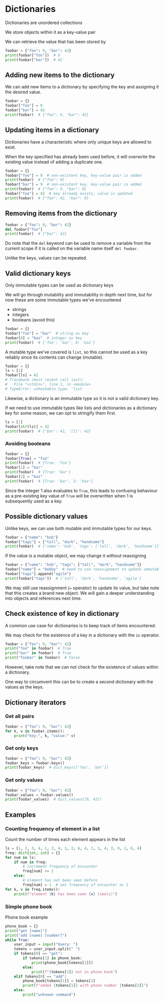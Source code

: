 # Dictionaries

Dictionaries are unordered collections

We store objects within it as a key-value pair

We can retrieve the value that has been stored by

```python
foobar = {"foo": 9, "bar": 42}
print(foobar["foo"])  # 9
print(foobar["bar"])  # 42
```

## Adding new items to the dictionary

We can add new items to a dictionary by specifying the key and assigning it the desired value.

```python
foobar = {}
foobar["foo"] = 9
foobar["bar"] = 42
print(foobar)  # {"foo": 9, "bar": 42}
```

## Updating items in a dictionary

Dictionaries have a characteristic where only unique keys are allowed to exist.

When the key specified has already been used before, it will overwrite the existing value instead of adding a duplicate one.

```python
foobar = {}
foobar["foo"] = 9  # non-existent key, key-value pair is added
print(foobar)  # {"foo": 9}
foobar["bar"] = 9  # non-existent key, key-value pair is added
print(foobar)  # {"foo": 9, "bar": 9}
foobar["foo"] = 42  # key already exists, value is updated
print(foobar)  # {"foo": 42, "bar": 9}
```

## Removing items from the dictionary

```python
foobar = {"foo": 9, "bar": 42}
del foobar["foo"]
print(foobar)  # {"bar": 42}
```

Do note that the `del` keyword can be used to remove a variable from the current scope if it is called on the variable name itself `del foobar`.

Unlike the keys, values can be repeated.

## Valid dictionary keys

Only immutable types can be used as dictionary keys

We will go through mutability and immutability in depth next time, but for now these are some immutable types we've encountered

- strings
- integers
- booleans (avoid this)

```python
foobar = {}
foobar["foo"] = "bar"  # string as key
foobar[0] = "baz"  # integer as key
print(foobar)  # {'foo': 'bar', 0: 'baz'}
```

A mutable type we've covered is `list`, so this cannot be used as a key reliably since its contents can change (mutable).

```python
foobar = {}
ls = [1]
foobar[ls] = 42
# Traceback (most recent call last):
#   File "<stdin>", line 1, in <module>
# TypeError: unhashable type: 'list
```

Likewise, a dictionary is an immutable type so it is not a valid dictionary key.

If we need to use immutable types like lists and dictionaries as a dictionary key for some reason, we can opt to stringify them first.

```python
ls = [1]
foobar[str(ls)] = 42
print(foobar)  # {'bar': 42, '[1]': 42}
```

### Avoiding booleans

```python
foobar = {}
foobar[True] = "foo"
print(foobar)  # {True: 'foo'}
foobar[1] = "bar"
print(foobar)  # {True: 'bar'}
foobar[2] = "baz"
print(foobar)  # {True: 'bar', 2: 'baz'}
```

Since the integer 1 also evaluates to `True`, this leads to confusing behaviour as a pre-existing key value of `True` will be overwritten when 1 is subsequently used as a key.

## Possible dictionary values

Unlike keys, we can use both mutable and immutable types for our keys.

```python
foobar = {"name": "bob"}
foobar["tags"] = ["tall", "dark", "handsome"]
print(foobar)  # {'name': 'bob', 'tags': ['tall', 'dark', 'handsome']}
```

If the value is a mutable object, we may change it without reassigning

```python
foobar = {"name": "bob", "tags": ["tall", "dark", "handsome"]}
foobar["name"] = "bobby"  # need to use reassignment to update immutable values
foobar["tags"].append("agile")
print(foobar["tags"])  # ['tall', 'dark', 'handsome', 'agile']
```

We may still use reassignment (`=` operator) to update its value, but take note that this creates a brand new object. We will gain a deeper understanding into objects and references next time.

## Check existence of key in dictionary

A common use case for dictionaries is to keep track of items encountered.

We may check for the existence of a key in a dictionary with the `in` operator.

```python
foobar = {"foo": 9, "bar": 42}
print("foo" in foobar)  # True
print("bar" in foobar)  # True
print("foobar" in foobar)  # False
```

However, take note that we can not check for the existence of values within a dictionary.

One way to circumvent this can be to create a second dictionary with the values as the keys.

## Dictionary iterators

### Get all pairs

```python
foobar = {"foo": 9, "bar": 42}
for k, v in foobar.items():
    print("key:", k, "value:" v)
```

### Get only keys

```python
foobar = {"foo": 9, "bar": 42}
foobar_keys = foobar.keys()
print(foobar_keys)  # dict_keys(['foo', 'bar'])
```

### Get only values

```python
foobar = {"foo": 9, "bar": 42}
foobar_values = foobar.values()
print(foobar_values)  # dict_values([9, 42])
```

## Examples

### Counting frequency of element in a list

Count the number of times each element appears in the list

```python
ls = [1, 2, 3, 4, 1, 2, 4, 1, 2, 6, 4, 2, 1, 4, 3, 9, 1, 6, 4]
freq: dict[int, int] = {}
for num in ls:
    if num in freq:
        # increment frequency of encounter
        freq[num] += 1
    else:
        # element has not been seen before
        freq[num] = 1  # set frequency of encounter as 1
for k, v in freq.items():
    print(f"element {k} has been seen {v} time(s)")
```

### Simple phone book

Phone book example

```python
phone_book = {}
print("get [name]")
print("add [name] [number]")
while True:
    user_input = input("Query: ")
    tokens = user_input.split(" ")
    if tokens[0] == "get":
        if tokens[1] in phone_book:
            print(phone_book[tokens[1]])
        else:
            print(f"{tokens[1]} not in phone book")
    elif tokens[0] == "add":
        phone_book[tokens[1]] = tokens[2]
        print(f"added {tokens[1]} with phone number {tokens[2]}")
    else:
        print("unknown command")
```
